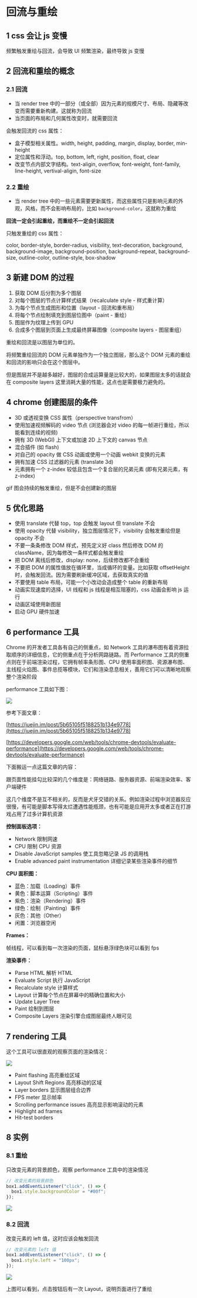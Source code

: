 # 回流与重绘

## 1 css 会让 js 变慢

频繁触发重绘与回流，会导致 UI 频繁渲染，最终导致 js 变慢

## 2 回流和重绘的概念

### 2.1 回流

- 当 render tree 中的一部分（或全部）因为元素的规模尺寸、布局、隐藏等改变而需要重新构建。这就称为回流
- 当页面的布局和几何属性改变时，就需要回流

会触发回流的 css 属性：

- 盒子模型相关属性。width, height, padding, margin, display, border, min-height
- 定位属性和浮动。top, bottom, left, right, position, float, clear
- 改变节点内部文字结构。text-aligin, overflow, font-weight, font-family, line-height, vertival-aligin, font-size

### 2.2 重绘

- 当 render tree 中的一些元素需要更新属性，而这些属性只是影响元素的外观，风格，而不会影响布局的，比如 `background-color`。这就称为重绘

**回流一定会引起重绘，而重绘不一定会引起回流**

只触发重绘的 css 属性：

color, border-style, border-radius, visibility, text-decoration, background, background-image, background-position, background-repeat, background-size, outline-color, outline-style, box-shadow

## 3 新建 DOM 的过程

1. 获取 DOM 后分割为多个图层
2. 对每个图层的节点计算样式结果（recalculate style - 样式重计算）
3. 为每个节点生成图形和位置（layout - 回流和重布局）
4. 将每个节点绘制填充到图层位图中（paint - 重绘）
5. 图层作为纹理上传到 GPU
6. 合成多个图层到页面上生成最终屏幕图像（composite layers - 图层重组）

重绘和回流是以图层为单位的。

将频繁重绘回流的 DOM 元素单独作为一个独立图层，那么这个 DOM 元素的重绘和回流的影响只会在这个图层中。

但是图层并不是越多越好，图层的合成运算量是比较大的，如果图层太多的话就会在 composite layers 这里消耗大量的性能，这点也是需要极力避免的。

## 4 chrome 创建图层的条件

- 3D 或透视变换 CSS 属性（perspective transfrom）
- 使用加速视频解码的 video 节点 (浏览器会对 video 的每一帧进行重绘，所以能看到连续的视频)
- 拥有 3D (WebGl) 上下文或加速 2D 上下文的 canvas 节点
- 混合插件 (如 flash)
- 对自己的 opacity 做 CSS 动画或使用一个动画 webkit 变换的元素
- 拥有加速 CSS 过滤器的元素 (translate 3d)
- 元素拥有一个 z-index 较低且包含一个复合层的兄弟元素 (即有兄弟元素，有 z-index)

gif 图会持续的触发重绘，但是不会创建新的图层

## 5 优化思路

- 使用 translate 代替 top，top 会触发 layout 但 translate 不会
- 使用 opacity 代替 visibility，独立图层情况下，visibility 会触发重绘但是 opacity 不会
- 不要一条条修改 DOM 样式，预先定义好 class 然后修改 DOM 的 className，因为每修改一条样式都会触发重绘
- 把 DOM 离线后修改，display: none，后续修改都不会重绘
- 不要把 DOM 的属性值放在循环里，当成循环的变量。比如获取 offsetHeight 时，会触发回流。因为需要刷新缓冲区域，去获取真实的值
- 不要使用 table 布局，可能一个小改动会造成整个 table 的重新布局
- 动画实现速度的选择，UI 线程和 js 线程是相互阻塞的，css 动画会影响 js 运行
- 动画区域使用新图层
- 启动 GPU 硬件加速

## 6 performance 工具

Chrome 的开发者工具各有自己的侧重点，如 Network 工具的瀑布图有着资源拉取顺序的详细信息，它的侧重点在于分析网路链路。而 Performance 工具的侧重点则在于前端渲染过程，它拥有帧率条形图、CPU 使用率面积图、资源瀑布图、主线程火焰图、事件总揽等模块，它们和渲染息息相关，善用它们可以清晰地观察整个渲染阶段

performance 工具如下图：

![](../pic/6_paint_20200521180012.png)

参考下面文章：

[https://juejin.im/post/5b65105f5188251b134e9778](https://juejin.im/post/5b65105f5188251b134e9778)

[https://developers.google.com/web/tools/chrome-devtools/evaluate-performance](https://developers.google.com/web/tools/chrome-devtools/evaluate-performance)

下面搬运一点这篇文章的内容：

跟页面性能挂勾比较深的几个维度是：网络链路、服务器资源、前端渲染效率、客户端硬件

这几个维度不是互不相关的，反而是犬牙交错的关系。例如渲染过程中浏览器反应很慢，有可能是脚本写得太烂遭遇性能瓶颈，也有可能是应用开太多或者正在打游戏占用了过多计算机资源

**控制面板选项：**

- Network 限制网速
- CPU 限制 CPU 资源
- Disable JavaScript samples 使工具忽略记录 JS 的调用栈
- Enable advanced paint instrumentation 详细记录某些渲染事件的细节

**CPU 面积图：**

- 蓝色：加载（Loading）事件
- 黄色：脚本运算（Scripting）事件
- 紫色：渲染（Rendering）事件
- 绿色：绘制（Painting）事件
- 灰色：其他（Other）
- 闲置：浏览器空闲

**Frames：**

帧线程，可以看到每一次渲染的页面，鼠标悬浮绿色块可以看到 fps

**渲染事件：**

- Parse HTML 解析 HTML
- Evaluate Script 执行 JavaScript
- Recalculate style 计算样式
- Layout 计算每个节点在屏幕中的精确位置和大小
- Update Layer Tree
- Paint 绘制到图层
- Composite Layers 渲染引擎合成图层最终人眼可见

## 7 rendering 工具

这个工具可以很直观的观察页面的渲染情况：

![](../pic/6_paint_20200521175459.png)

- Paint flashing 高亮重绘区域
- Layout Shift Regions 高亮移动的区域
- Layer borders 显示图层组合边界
- FPS meter 显示帧率
- Scrolling performance issues 高亮显示影响滚动的元素
- Highlight ad frames
- Hit-test borders

## 8 实例

### 8.1 重绘

只改变元素的背景颜色，观察 performance 工具中的渲染情况

```javascript
// 改变元素的背景颜色
box1.addEventListener("click", () => {
  box1.style.backgroundColor = "#00f";
});
```

![](../pic/6_paint_20200107164141.png)

### 8.2 回流

改变元素的 left 值，这时应该会触发回流

```javascript
// 改变元素的 left 值
box1.addEventListener("click", () => {
  box1.style.left = "100px";
});
```

![](../pic/6_paint_20200107164228.png)

上图可以看到，点击按钮后有一次 Layout，说明页面进行了重绘
